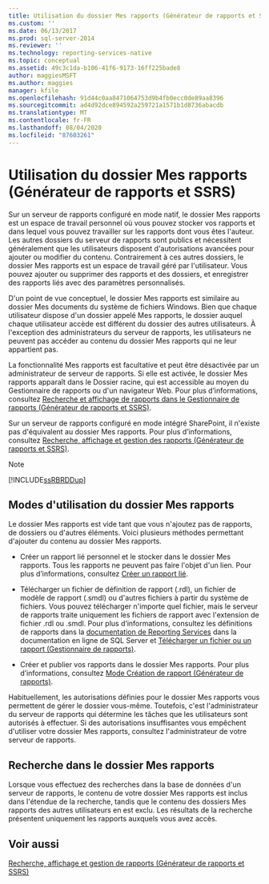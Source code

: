 ```yaml
---
title: Utilisation du dossier Mes rapports (Générateur de rapports et SSRS) | Microsoft Docs
ms.custom: ''
ms.date: 06/13/2017
ms.prod: sql-server-2014
ms.reviewer: ''
ms.technology: reporting-services-native
ms.topic: conceptual
ms.assetid: 49c3c1da-b106-41f6-9173-16ff225bade8
author: maggiesMSFT
ms.author: maggies
manager: kfile
ms.openlocfilehash: 91d44c0aa8471064753d9b4fb0ecc0de89aa8396
ms.sourcegitcommit: ad4d92dce894592a259721a1571b1d8736abacdb
ms.translationtype: MT
ms.contentlocale: fr-FR
ms.lasthandoff: 08/04/2020
ms.locfileid: "87603261"
---
```

# <a name="using-my-reports-report-builder-and-ssrs"></a>Utilisation du dossier Mes rapports (Générateur de rapports et SSRS)
  Sur un serveur de rapports configuré en mode natif, le dossier Mes rapports est un espace de travail personnel où vous pouvez stocker vos rapports et dans lequel vous pouvez travailler sur les rapports dont vous êtes l'auteur. Les autres dossiers du serveur de rapports sont publics et nécessitent généralement que les utilisateurs disposent d'autorisations avancées pour ajouter ou modifier du contenu. Contrairement à ces autres dossiers, le dossier Mes rapports est un espace de travail géré par l'utilisateur. Vous pouvez ajouter ou supprimer des rapports et des dossiers, et enregistrer des rapports liés avec des paramètres personnalisés.  
  
 D'un point de vue conceptuel, le dossier Mes rapports est similaire au dossier Mes documents du système de fichiers Windows. Bien que chaque utilisateur dispose d'un dossier appelé Mes rapports, le dossier auquel chaque utilisateur accède est différent du dossier des autres utilisateurs. À l'exception des administrateurs du serveur de rapports, les utilisateurs ne peuvent pas accéder au contenu du dossier Mes rapports qui ne leur appartient pas.  
  
 La fonctionnalité Mes rapports est facultative et peut être désactivée par un administrateur de serveur de rapports. Si elle est activée, le dossier Mes rapports apparaît dans le Dossier racine, qui est accessible au moyen du Gestionnaire de rapports ou d'un navigateur Web. Pour plus d’informations, consultez [Recherche et affichage de rapports dans le Gestionnaire de rapports &#40;Générateur de rapports et SSRS&#41;](finding-and-viewing-reports-in-the-web-portal-report-builder-and-ssrs.md).  
  
 Sur un serveur de rapports configuré en mode intégré SharePoint, il n'existe pas d'équivalent au dossier Mes rapports. Pour plus d’informations, consultez [Recherche, affichage et gestion des rapports &#40;Générateur de rapports et SSRS&#41;](finding-viewing-and-managing-reports-report-builder-and-ssrs.md).  
  
> [!NOTE]  
>  [!INCLUDE[ssRBRDDup](../../includes/ssrbrddup-md.md)]  
  
## <a name="ways-to-use-my-reports"></a>Modes d'utilisation du dossier Mes rapports  
 Le dossier Mes rapports est vide tant que vous n'ajoutez pas de rapports, de dossiers ou d'autres éléments. Voici plusieurs méthodes permettant d'ajouter du contenu au dossier Mes rapports.  
  
-   Créer un rapport lié personnel et le stocker dans le dossier Mes rapports. Tous les rapports ne peuvent pas faire l'objet d'un lien. Pour plus d’informations, consultez [Créer un rapport lié](../reports/create-a-linked-report.md).  
  
-   Télécharger un fichier de définition de rapport (.rdl), un fichier de modèle de rapport (.smdl) ou d'autres fichiers à partir du système de fichiers. Vous pouvez télécharger n'importe quel fichier, mais le serveur de rapports traite uniquement les fichiers de rapport avec l'extension de fichier .rdl ou .smdl. Pour plus d’informations, consultez les définitions de rapports dans la [documentation de Reporting Services](https://go.microsoft.com/fwlink/?linkid=121312) dans la documentation en ligne de SQL Server et [Télécharger un fichier ou un rapport &#40;Gestionnaire de rapports&#41;](../reports/upload-a-file-or-report-report-manager.md).  
  
-   Créer et publier vos rapports dans le dossier Mes rapports. Pour plus d’informations, consultez [Mode Création de rapport &#40;Générateur de rapports&#41;](report-design-view-report-builder.md).  
  
 Habituellement, les autorisations définies pour le dossier Mes rapports vous permettent de gérer le dossier vous-même. Toutefois, c'est l'administrateur du serveur de rapports qui détermine les tâches que les utilisateurs sont autorisés à effectuer. Si des autorisations insuffisantes vous empêchent d'utiliser votre dossier Mes rapports, consultez l'administrateur de votre serveur de rapports.  
  
## <a name="searching-my-reports"></a>Recherche dans le dossier Mes rapports  
 Lorsque vous effectuez des recherches dans la base de données d'un serveur de rapports, le contenu de votre dossier Mes rapports est inclus dans l'étendue de la recherche, tandis que le contenu des dossiers Mes rapports des autres utilisateurs en est exclu. Les résultats de la recherche présentent uniquement les rapports auxquels vous avez accès.  
  
## <a name="see-also"></a>Voir aussi  
 [Recherche, affichage et gestion de rapports &#40;Générateur de rapports et SSRS&#41;](finding-viewing-and-managing-reports-report-builder-and-ssrs.md)  
  
  
